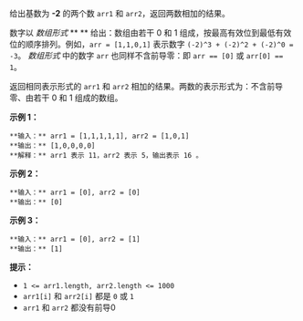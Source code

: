 给出基数为 **-2**  的两个数 `arr1` 和 `arr2`，返回两数相加的结果。

数字以  _数组形式_ ** ** 给出：数组由若干 0 和 1 组成，按最高有效位到最低有效位的顺序排列。例如，`arr = [1,1,0,1]`
表示数字 `(-2)^3 + (-2)^2 + (-2)^0 = -3`。 _数组形式_  中的数字 `arr` 也同样不含前导零：即 `arr ==
[0]` 或 `arr[0] == 1`。

返回相同表示形式的 `arr1` 和 `arr2` 相加的结果。两数的表示形式为：不含前导零、由若干 0 和 1 组成的数组。



**示例 1：**

    
    
    **输入：** arr1 = [1,1,1,1,1], arr2 = [1,0,1]
    **输出：** [1,0,0,0,0]
    **解释：** arr1 表示 11，arr2 表示 5，输出表示 16 。
    

**示例 2：**

    
    
    **输入：** arr1 = [0], arr2 = [0]
    **输出：** [0]
    

**示例 3：**

    
    
    **输入：** arr1 = [0], arr2 = [1]
    **输出：** [1]
    



**提示：**

  * `1 <= arr1.length, arr2.length <= 1000`
  * `arr1[i]` 和 `arr2[i]` 都是 `0` 或 `1`
  * `arr1` 和 `arr2` 都没有前导0

